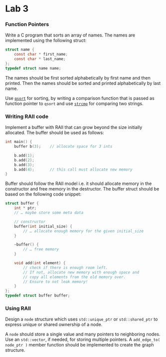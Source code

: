 # Lab 3

### Function Pointers
Write a C program that sorts an array of names. The names are implemented using the following struct:

```c
struct name {
    const char * first_name;
    const char * last_name;
};
typedef struct name name;
```

The names should be first sorted alphabetically by first name and then printed.
Then the names should be sorted and printed alphabetically by last name.

Use [`qsort`](https://en.cppreference.com/w/c/algorithm/qsort) for sorting, by writing a comparison function that is passed as function pointer to `qsort` and use [`strcmp`](https://en.cppreference.com/w/c/string/byte/strcmp) for comparing two strings.

### Writing RAII code
Implement a buffer with RAII that can grow beyond the size initially allocated. The buffer should be used as follows:

```c
int main() {
    buffer b(3);    // allocate space for 3 ints

    b.add(1);
    b.add(2);
    b.add(3);
    b.add(4);       // this call must allocate new memory
}
```

Buffer should follow the RAII model i.e. it should allocate memory in the constructor and free memory in the destructor. The buffer struct should be based on the following code snippet:

```c
struct buffer {
    int * ptr;
    // … maybe store some meta data

    // constructor
    buffer(int initial_size) {
        // … allocate enough memory for the given initial_size
    }

    ~buffer() {
        // … free memory
    }

    void add(int element) {
        // check if there is enough room left.
        // If not, allocate new memory with enough space and
        // copy all elements from the old memory over.
        // Ensure to not leak memory!
    }
};
typedef struct buffer buffer;
```

### Using RAII
Design a `node` structure which uses `std::unique_ptr` or `std::shared_ptr` to express unique or shared ownership of a node.

A `node` should store a single value and many pointers to neighboring nodes. Use an `std::vector`, if needed, for storing multiple pointers. A `add_edge_to( node_ptr )` member function should be implemented to create the graph structure.